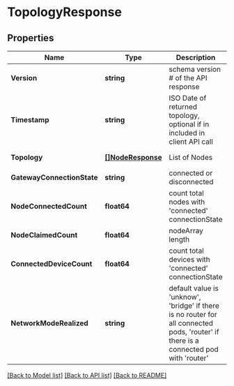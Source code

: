 # TopologyResponse

## Properties
Name | Type | Description | Notes
------------ | ------------- | ------------- | -------------
**Version** | **string** | schema version # of the API response | [default to null]
**Timestamp** | **string** | ISO Date of returned topology, optional if in included in client API call | [optional] [default to null]
**Topology** | [**[]NodeResponse**](NodeResponse.md) | List of Nodes | [default to null]
**GatewayConnectionState** | **string** | connected or disconnected | [default to null]
**NodeConnectedCount** | **float64** | count total nodes with &#39;connected&#39; connectionState | [default to null]
**NodeClaimedCount** | **float64** | nodeArray length | [default to null]
**ConnectedDeviceCount** | **float64** | count total devices with &#39;connected&#39; connectionState | [default to null]
**NetworkModeRealized** | **string** | default value is &#39;unknow&#39;, &#39;bridge&#39; if there is no router for all connected pods, &#39;router&#39; if there is a connected pod with &#39;router&#39; | [default to null]

[[Back to Model list]](../README.md#documentation-for-models) [[Back to API list]](../README.md#documentation-for-api-endpoints) [[Back to README]](../README.md)


